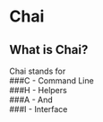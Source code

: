 # Chai
## What is Chai?
Chai stands for<br>
###C - Command Line<br>
###H - Helpers<br>
###A - And<br>
###I - Interface<br>
